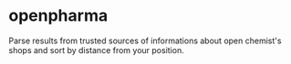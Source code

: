 # openpharma
Parse results from trusted sources of informations about open chemist's shops and sort by distance from your position.
